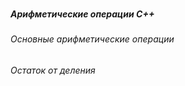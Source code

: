 

###

####

##### Арифметические операции С++

######  Основные арифметические операции

######  Остаток от деления